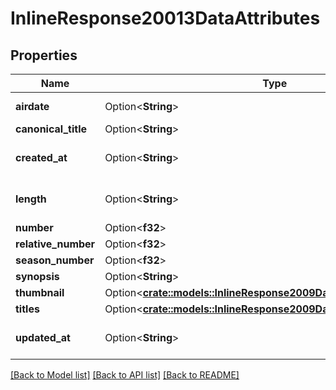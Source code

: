 # InlineResponse20013DataAttributes

## Properties

Name | Type | Description | Notes
------------ | ------------- | ------------- | -------------
**airdate** | Option<**String**> | YYYY-MM-DD date | [optional]
**canonical_title** | Option<**String**> |  | [optional]
**created_at** | Option<**String**> | ISO 8601 date and time | [optional]
**length** | Option<**String**> | length of episode in minutes | [optional]
**number** | Option<**f32**> |  | [optional]
**relative_number** | Option<**f32**> |  | [optional]
**season_number** | Option<**f32**> |  | [optional]
**synopsis** | Option<**String**> |  | [optional]
**thumbnail** | Option<[**crate::models::InlineResponse2009DataAttributesThumbnail**](inline_response_200_9_data_attributes_thumbnail.md)> |  | [optional]
**titles** | Option<[**crate::models::InlineResponse2009DataAttributesTitles**](inline_response_200_9_data_attributes_titles.md)> |  | [optional]
**updated_at** | Option<**String**> | ISO 8601 of last modification | [optional]

[[Back to Model list]](../README.md#documentation-for-models) [[Back to API list]](../README.md#documentation-for-api-endpoints) [[Back to README]](../README.md)


